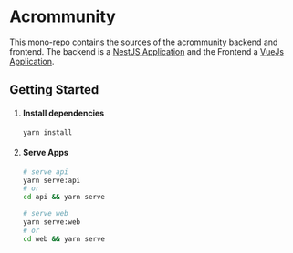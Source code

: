 Acrommunity
===========

This mono-repo contains the sources of the acrommunity backend and frontend.
The backend is a [NestJS Application](https://docs.nestjs.com/) and the Frontend a [VueJs Application](https://vuejs.org/).

## Getting Started

1. #### Install dependencies
    ```
    yarn install
    ```

2. #### Serve Apps
    ```bash
    # serve api
    yarn serve:api  
    # or
    cd api && yarn serve
   
    # serve web
    yarn serve:web  
    # or
    cd web && yarn serve
    ```
